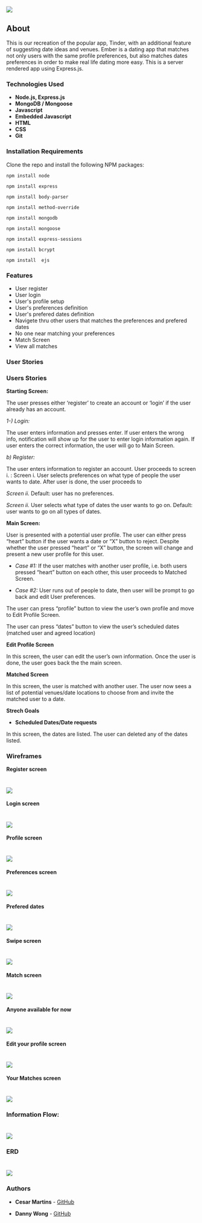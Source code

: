 
# ![](https://i.imgur.com/a3A3nAu.png)


## About
This is our recreation of the popular app, Tinder, with an additional feature of suggesting date ideas and venues. Ember is a dating app that matches not only users with the same profile preferences, but also matches dates preferences in order to make real life dating more easy. This is a server rendered app using Express.js. 

### Technologies Used

* **Node.js, Express.js**
* **MongoDB / Mongoose**
* **Javascript**
* **Embedded Javascript**
* **HTML**
* **CSS**
* **Git**

### Installation Requirements

Clone the repo and install the following NPM packages:

```npm install node```

```npm install express```

```npm install body-parser```

```npm install method-override```

```npm install mongodb```

```npm install mongoose```

```npm install express-sessions```

```npm install bcrypt```

```npm install  ejs```

### Features
* User register
* User login
* User's profile setup
* User's preferences definition
* User's prefered dates definition
* Navigete thru other users that matches the preferences and prefered dates
* No one near matching your preferences
* Match Screen
* View all matches

### User Stories
### Users Stories

**Starting Screen:**

The user presses either ‘register’ to create an account or ‘login’ if the user already has an account.

*1-) Login:*

The user enters information and presses enter. If user enters the wrong info, notification will show up for the user to enter login information again. If user enters the correct information, the user will go to Main Screen.

*b) Register:*

The user enters information to register an account. User proceeds to screen i. :
Screen i.
		User selects preferences on what type of people the user wants to date. After user is done, the user proceeds to

*Screen ii.* Default: user has no preferences.

*Screen ii.*
		User selects what type of dates the user wants to go on. Default: user wants to go on all types of dates.


**Main Screen:**

User is presented with a potential user profile. The user can either press “heart” button if the user wants a date or “X” button to reject. Despite whether the user pressed “heart” or “X” button, the screen will change and present a new user profile for this user.

* *Case #1:*
If the user matches with another user profile, i.e. both users pressed “heart” button on each other, this user proceeds to Matched Screen.

* *Case #2:*
User runs out of people to date, then user will be prompt to go back and edit User preferences.

The user can press “profile” button to view the user’s own profile and move to Edit Profile Screen.

The user can press “dates” button to view the user’s scheduled dates (matched user and agreed location)

**Edit Profile Screen**

In this screen, the user can edit the user’s own information. Once the user is done, the user goes back the the main screen.

**Matched Screen**

In this screen, the user is matched with another user. The user now sees a list of potential venues/date locations to choose from and invite the matched user to a date.

**Strech Goals**

* **Scheduled Dates/Date requests**

In this screen, the dates are listed. The user can deleted any of the dates listed.  


### Wireframes

**Register screen**
# ![](https://i.imgur.com/QlOpMw7.png)

**Login screen**
# ![](https://i.imgur.com/IlzP6CI.png)

**Profile screen**
# ![](https://i.imgur.com/FEEwJZi.png)

**Preferences screen**
# ![](https://i.imgur.com/TZ8HY5w.png)

**Prefered dates**
# ![](https://i.imgur.com/Klm0xca.png)

**Swipe screen**
# ![](https://i.imgur.com/g2r7E7f.png)

**Match screen**
# ![](https://i.imgur.com/n6S97ce.png)

**Anyone available for now**
# ![](https://i.imgur.com/Mb9aFjo.png)

**Edit your profile screen**
# ![](https://i.imgur.com/PEVBAZK.png)

**Your Matches screen**
# ![](https://i.imgur.com/b25PoMz.png)


### Information Flow:
# ![](https://i.imgur.com/rMbPxiR.png)

### ERD
# ![](https://i.imgur.com/F1uZYgu.png)

### Authors
* **Cesar Martins** - [GitHub](https://git.generalassemb.ly/cesarmartins)

* **Danny Wong** - [GitHub](https://git.generalassemb.ly/dawong8)
